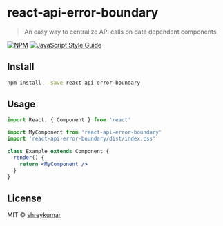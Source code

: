 # react-api-error-boundary

> An easy way to centralize API calls on data dependent components

[![NPM](https://img.shields.io/npm/v/react-api-error-boundary.svg)](https://www.npmjs.com/package/react-api-error-boundary) [![JavaScript Style Guide](https://img.shields.io/badge/code_style-standard-brightgreen.svg)](https://standardjs.com)

## Install

```bash
npm install --save react-api-error-boundary
```

## Usage

```jsx
import React, { Component } from 'react'

import MyComponent from 'react-api-error-boundary'
import 'react-api-error-boundary/dist/index.css'

class Example extends Component {
  render() {
    return <MyComponent />
  }
}
```

## License

MIT © [shreykumar](https://github.com/shreykumar)
